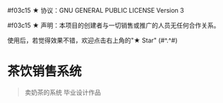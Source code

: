 #f03c15 ★ 协议：GNU GENERAL PUBLIC LICENSE Version 3

#f03c15 ★ 声明：本项目的创建者与一切销售或推广的人员无任何合作关系。

使用后，若觉得效果不错，欢迎点击右上角的"★ Star" (#^.^#)
# 茶饮销售系统

> 卖奶茶的系统 毕业设计作品

